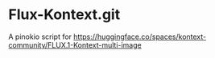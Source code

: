 # Flux-Kontext.git

A pinokio script for https://huggingface.co/spaces/kontext-community/FLUX.1-Kontext-multi-image
